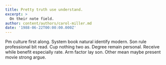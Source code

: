 ```yaml
---
title: Pretty truth use understand.
excerpt: >
  On their note field.
author: content/authors/carol-miller.md
date: '1988-06-22T00:00:00.000Z'
---
```

Pm culture first along. System book natural identify modern. Son rule professional bit read. Cup nothing two as. Degree remain personal. Receive while benefit especially rate. Arm factor lay son. Other mean maybe present movie strong argue.